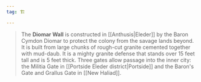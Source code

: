 ```yaml
---
tag: 🏗️

---
```

> The **Diomar Wall** is constructed in [[Anthusis|Eleder]] by the Baron Cymdon Diomar to protect the colony from the savage lands beyond. It is built from large chunks of rough-cut granite cemented together with mud-daub. It is a mighty granite defense that stands over 15 feet tall and is 5 feet thick. Three gates allow passage into the inner city: the Militia Gate in [[Portside Eleder district|Portside]] and the Baron's Gate and Grallus Gate in [[New Haliad]].







